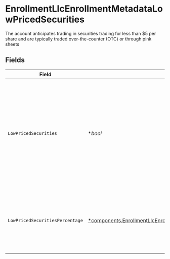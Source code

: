 # EnrollmentLlcEnrollmentMetadataLowPricedSecurities

The account anticipates trading in securities trading for less than $5 per share and are typically traded over-the-counter (OTC) or through pink sheets


## Fields

| Field                                                                                                                                                               | Type                                                                                                                                                                | Required                                                                                                                                                            | Description                                                                                                                                                         | Example                                                                                                                                                             |
| ------------------------------------------------------------------------------------------------------------------------------------------------------------------- | ------------------------------------------------------------------------------------------------------------------------------------------------------------------- | ------------------------------------------------------------------------------------------------------------------------------------------------------------------- | ------------------------------------------------------------------------------------------------------------------------------------------------------------------- | ------------------------------------------------------------------------------------------------------------------------------------------------------------------- |
| `LowPricedSecurities`                                                                                                                                               | **bool*                                                                                                                                                             | :heavy_minus_sign:                                                                                                                                                  | The account anticipates trading in securities trading for less than $5 per share and are typically traded over-the-counter (OTC) or through pink sheets             | true                                                                                                                                                                |
| `LowPricedSecuritiesPercentage`                                                                                                                                     | [*components.EnrollmentLlcEnrollmentMetadataLowPricedSecuritiesPercentage](../../models/components/enrollmentllcenrollmentmetadatalowpricedsecuritiespercentage.md) | :heavy_minus_sign:                                                                                                                                                  | The percentage, by volume, of the account's trades which will involve low priced securities                                                                         | 90.2                                                                                                                                                                |